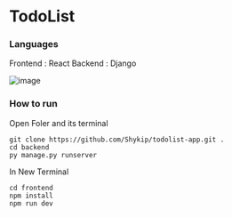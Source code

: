 # TodoList

### Languages
Frontend : React
Backend : Django

![image](https://github.com/Shykip/todolist-app/assets/114864098/2be1ad55-54b4-420e-bc4b-2b3a84d8207d)

### How to run
Open Foler and its terminal
    
    git clone https://github.com/Shykip/todolist-app.git .
    cd backend
    py manage.py runserver

In New Terminal

    cd frontend
    npm install
    npm run dev
